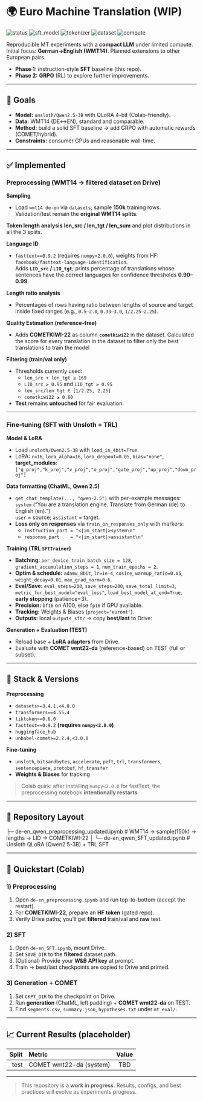 # 🌍 Euro Machine Translation (WIP)

![status](https://img.shields.io/badge/status-WIP-orange?style=flat-square)
![sft_model](https://img.shields.io/badge/SFT-unsloth%2FQwen2.5--3B-8A2BE2?style=flat-square)
![tokenizer](https://img.shields.io/badge/tokenizer-Qwen2.5_3B-8A2BE2?style=flat-square)
![dataset](https://img.shields.io/badge/dataset-WMT14_DE%E2%86%94EN-1f6feb?style=flat-square)
![compute](https://img.shields.io/badge/compute-Colab_(T4%2FA100)-lightgrey?style=flat-square)

Reproducible MT experiments with a **compact LLM** under limited compute.  
Initial focus: **German→English (WMT14)**. Planned extensions to other European pairs.

- **Phase 1:** instruction-style **SFT** baseline (this repo).  
- **Phase 2:** **GRPO** (RL) to explore further improvements.

---

## 🎯 Goals

- **Model:** `unsloth/Qwen2.5-3B` with QLoRA 4-bit (Colab-friendly).
- **Data:** WMT14 (DE↔EN), standard and comparable.
- **Method:** build a solid SFT baseline → add GRPO with automatic rewards (COMET/hybrid).
- **Constraints:** consumer GPUs and reasonable wall-time.

---

## ✅ Implemented

### Preprocessing (WMT14 → filtered dataset on Drive)

**Sampling**
- Load `wmt14 de-en` via `datasets`; sample **150k** training rows.  
  Validation/test remain the **original WMT14 splits**.
  
**Token length analysis**
  **len_src / len_tgt / len_sum** and plot distributions in all the 3 splits.

**Language ID**
- `fasttext==0.9.2` (requires `numpy<2.0.0`), weights from HF: `facebook/fasttext-language-identification`.  
  Adds **`LID_src` / `LID_tgt`**; prints percentage of translations whose sentences have the correct languages for confidence thresholds **0.90–0.99**.

**Length ratio analysis**
- Percentages of rows having ratio between lengths of source and target inside fixed ranges (e.g., `0.5–2.0`, `0.33–3.0`, `1/2.25–2.25`).

**Quality Estimation (reference-free)**
- Adds **COMETKIWI-22** as column **`cometkiwi22`** in the dataset. Calculated the score for every translation in the dataset to filter only the best translations to train the model

**Filtering (train/val only)**
- Thresholds currently used:
  - `len_src + len_tgt ≤ 169`
  - `LID_src ≥ 0.95` and `LID_tgt ≥ 0.95`
  - `len_src/len_tgt ∈ [1/2.25, 2.25]`
  - `cometkiwi22 ≥ 0.60`
- **Test** remains **untouched** for fair evaluation.

---

### Fine-tuning (SFT with Unsloth + TRL)

**Model & LoRA**
- Load `unsloth/Qwen2.5-3B` with `load_in_4bit=True`.  
- LoRA: `r=16`, `lora_alpha=16`, `lora_dropout=0.05`, `bias="none"`, **target_modules**:  
  `["q_proj","k_proj","v_proj","o_proj","gate_proj","up_proj","down_proj"]`  

**Data formatting (ChatML, Qwen 2.5)**
- `get_chat_template(..., "qwen-2.5")` with per-example messages:  
  `system` (“You are a translation engine. Translate from German (de) to English (en).”)  
  `user` = source; `assistant` = target.  
- **Loss only on responses** via `train_on_responses_only` with markers:
  - `instruction_part = "<|im_start|>system\n"`
  - `response_part    = "<|im_start|>assistant\n"`

**Training (TRL `SFTTrainer`)**
- **Batching:** `per_device_train_batch_size = 128`, `gradient_accumulation_steps = 1`, `num_train_epochs = 2`.
- **Optim & schedule:** `adamw_8bit`, `lr=1e-4`, `cosine`, `warmup_ratio=0.05`, `weight_decay=0.01`, `max_grad_norm=0.6`.
- **Eval/Save:** `eval_steps=200`, `save_steps=200`, `save_total_limit=3`,  
  `metric_for_best_model="eval_loss"`, `load_best_model_at_end=True`, **early stopping** (patience=3).
- **Precision:** `bf16` on A100, else `fp16` if GPU available.
- **Tracking:** Weights & Biases (`project="euromt"`).  
- **Outputs:** local `outputs_sft/` → copy **best/last** to Drive:  

**Generation + Evaluation (TEST)**
- Reload base + **LoRA adapters** from Drive.
- Evaluate with **COMET wmt22-da** (reference-based) on TEST (full or subset).

---

## 🧰 Stack & Versions

**Preprocessing**
- `datasets>=3.4.1,<4.0.0`
- `transformers==4.55.4`
- `tiktoken>=0.6.0`
- `fasttext==0.9.2` **(requires `numpy<2.0.0`)**
- `huggingface_hub`
- `unbabel-comet>=2.2.4,<3.0.0`

**Fine-tuning**
- `unsloth`, `bitsandbytes`, `accelerate`, `peft`, `trl`, `transformers`, `sentencepiece`, `protobuf`, `hf_transfer`
- **Weights & Biases** for tracking

> Colab quirk: after installing `numpy<2.0.0` for fastText, the preprocessing notebook **intentionally restarts**.

---

## 📂 Repository Layout

├─ de-en_qwen_preprocessing_updated.ipynb # WMT14 → sample(150k) → lengths → LID → COMETKIWI-22
│ 
└─ de-en_qwen_SFT_updated.ipynb # Unsloth QLoRA (Qwen2.5-3B) + TRL SFT


---

## 🚀 Quickstart (Colab)

### 1) Preprocessing
1. Open `de-en_preprocessing.ipynb` and run top-to-bottom (accept the restart).
2. For **COMETKIWI-22**, prepare an **HF token** (gated repo).
3. Verify Drive paths; you’ll get **filtered** train/val and **raw** test.

### 2) SFT
1. Open `de-en_SFT.ipynb`, mount Drive.  
2. Set `SAVE_DIR` to the **filtered** dataset path.  
3. (Optional) Provide your **W&B API key** at prompt.  
4. Train → best/last checkpoints are copied to Drive and printed.

### 3) Generation + COMET
1. Set `CKPT_DIR` to the checkpoint on Drive.  
2. Run **generation** (ChatML, left padding) + **COMET wmt22-da** on TEST.  
3. Find `segments.csv`, `summary.json`, `hypotheses.txt` under `mt_eval/`.

---

## 📈 Current Results (placeholder)

| Split | Metric                    | Value |
|------:|:--------------------------|:-----:|
| test  | COMET wmt22-da (system)   |  TBD  |



---

> This repository is a **work in progress**. Results, configs, and best practices will evolve as experiments progress.
